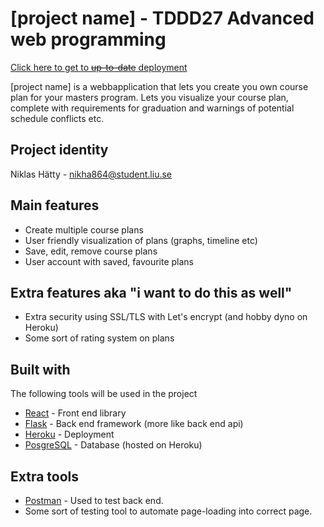 # [project name] - TDDD27 Advanced web programming
[Click here to get to ~~up-to-date~~ deployment](https://tddd27-nikha864.herokuapp.com/)

[project name] is a webbapplication that lets you create you own course plan for your masters program. Lets you visualize your course plan, complete with requirements for graduation and warnings of potential schedule conflicts etc.

## Project identity
Niklas Hätty - nikha864@student.liu.se

## Main features
* Create multiple course plans
* User friendly visualization of plans (graphs, timeline etc)
* Save, edit, remove course plans
* User account with saved, favourite plans

## Extra features aka "i want to do this as well"
* Extra security using SSL/TLS with Let's encrypt (and hobby dyno on Heroku)
* Some sort of rating system on plans

## Built with
The following tools will be used in the project
* [React](https://facebook.github.io/react/) - Front end library
* [Flask](http://flask.pocoo.org/) - Back end framework (more like back end api)
* [Heroku](https://www.heroku.com) - Deployment
* [PosgreSQL](https://www.postgresql.org/) - Database (hosted on Heroku)

## Extra tools
* [Postman](https://www.getpostman.com/) - Used to test back end.
* Some sort of testing tool to automate page-loading into correct page.

